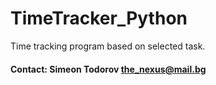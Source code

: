 # TimeTracker_Python
Time tracking program based on selected task.

#### Contact: Simeon Todorov the_nexus@mail.bg
